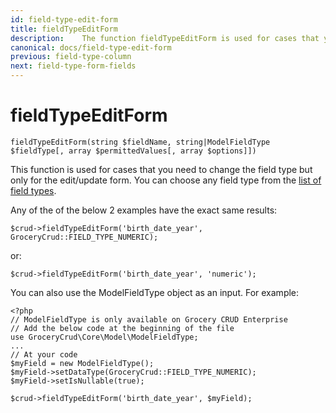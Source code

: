 ```yaml
---
id: field-type-edit-form
title: fieldTypeEditForm
description: 	The function fieldTypeEditForm is used for cases that you need to change the field type but only for the edit/update form.
canonical: docs/field-type-edit-form
previous: field-type-column
next: field-type-form-fields
---
```


# fieldTypeEditForm


<pre><code class="language-php">fieldTypeEditForm(string $fieldName, string|ModelFieldType $fieldType[, array $permittedValues[, array $options]])</code></pre>
This function is used for cases that you need to change the field type but only for the edit/update form. You can choose any field type from the <a href="https://www.grocerycrud.com/enterprise/api-and-function-list/fieldType">list of field types</a>.

Any of the of the below 2 examples have the exact same results:
<pre><code class="language-php">$crud-&gt;fieldTypeEditForm('birth_date_year', GroceryCrud::FIELD_TYPE_NUMERIC);</code></pre>

or:

<pre><code class="language-php">$crud-&gt;fieldTypeEditForm('birth_date_year', 'numeric');</code></pre>

You can also use the ModelFieldType object as an input. For example:

<pre><code class="language-php">&lt;?php
// ModelFieldType is only available on Grocery CRUD Enterprise
// Add the below code at the beginning of the file
use GroceryCrud\Core\Model\ModelFieldType;
...
// At your code
$myField = new ModelFieldType();
$myField-&gt;setDataType(GroceryCrud::FIELD_TYPE_NUMERIC);
$myField-&gt;setIsNullable(true);

$crud-&gt;fieldTypeEditForm('birth_date_year', $myField);</code></pre>